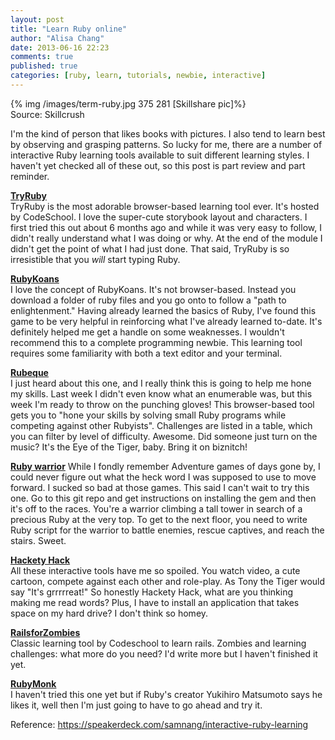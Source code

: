 ```yaml
---
layout: post
title: "Learn Ruby online"
author: "Alisa Chang"
date: 2013-06-16 22:23
comments: true
published: true
categories: [ruby, learn, tutorials, newbie, interactive]
---
```

{% img /images/term-ruby.jpg 375 281 [Skillshare pic]%}<br>
Source: Skillcrush

I'm the kind of person that likes books with pictures. I also tend to learn best by observing and grasping patterns.  So lucky for me, there are a number of interactive Ruby learning tools available to suit different learning styles.  I haven't yet checked all of these out, so this post is part review and part reminder.

**[TryRuby](http://tryruby.org)**<br>
TryRuby is the most adorable browser-based learning tool ever. It's hosted by CodeSchool. I love the super-cute storybook layout and characters. I first tried this out about 6 months ago and while it was very easy to follow, I didn't really understand what I was doing or why. At the end of the module I didn't get the point of what I had just done. That said, TryRuby is so irresistible that you *will* start typing Ruby. 

**[RubyKoans](http://rubykoans.com)**<br>
I love the concept of RubyKoans. It's not browser-based. Instead you download a folder of ruby files and you go onto to follow a "path to enlightenment." Having already learned the basics of Ruby, I've found this game to be very helpful in reinforcing what I've already learned to-date. It's definitely helped me get a handle on some weaknesses.  I wouldn't recommend this to a complete programming newbie.  This learning tool requires some familiarity with both a text editor and your terminal.

**[Rubeque](http://www.rubeque.com)**<br>
I just heard about this one, and I really think this is going to help me hone my skills. Last week I didn't even know what an enumerable was, but this week I'm ready to throw on the punching gloves! This browser-based tool gets you to "hone your skills by solving small Ruby programs while competing against other Rubyists". Challenges are listed in a table, which you can filter by level of difficulty. Awesome. Did someone just turn on the music? It's the Eye of the Tiger, baby. Bring it on biznitch!

**[Ruby warrior](https://github.com/ryanb/ruby-warrior)**
While I fondly remember Adventure games of days gone by, I could never figure out what the heck word I was supposed to use to move forward. I sucked so bad at those games. This said I can't wait to try this one. Go to this git repo and get instructions on installing the gem and then it's off to the races. You're a warrior climbing a tall tower in search of a precious Ruby at the very top. To get to the next floor, you need to write Ruby script for the warrior to battle enemies, rescue captives, and reach the stairs. Sweet.

**[Hackety Hack](http://hackety.com)**<br>
All these interactive tools have me so spoiled. You watch video, a cute cartoon, compete against each other and role-play. As Tony the Tiger would say "It's grrrrreat!" So honestly Hackety Hack, what are you thinking making me read words? Plus, I have to install an application that takes space on my hard drive? I don't think so homey. 

**[RailsforZombies](http://railsforzombies.org)**<br>
Classic learning tool by Codeschool to learn rails. Zombies and learning challenges: what more do you need? I'd write more but I haven't finished it yet.

**[RubyMonk](http://rubymonk.com)**<br>
I haven't tried this one yet but if Ruby's creator Yukihiro Matsumoto says he likes it, well then I'm just going to have to go ahead and try it.

Reference: https://speakerdeck.com/samnang/interactive-ruby-learning